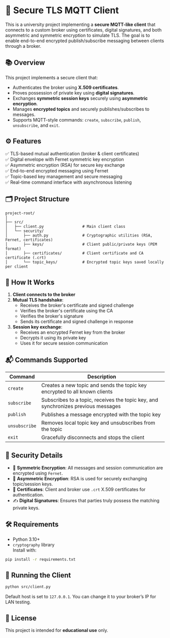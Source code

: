 # 🔐 Secure TLS MQTT Client

This is a university project implementing a **secure MQTT-like client** that connects to a custom broker using certificates, digital signatures, and both asymmetric and symmetric encryption to simulate TLS. The goal is to enable end-to-end encrypted publish/subscribe messaging between clients through a broker.

## 📚 Overview

This project implements a secure client that:

- Authenticates the broker using **X.509 certificates**.
- Proves possession of private key using **digital signatures**.
- Exchanges **symmetric session keys** securely using **asymmetric encryption**.
- Manages **encrypted topics** and securely publishes/subscribes to messages.
- Supports MQTT-style commands: `create`, `subscribe`, `publish`, `unsubscribe`, and `exit`.

## ⚙️ Features

✅ TLS-based mutual authentication (broker & client certificates)  
✅ Digital envelope with Fernet symmetric key encryption  
✅ Asymmetric encryption (RSA) for secure key exchange  
✅ End-to-end encrypted messaging using Fernet  
✅ Topic-based key management and secure messaging  
✅ Real-time command interface with asynchronous listening  

## 🗂️ Project Structure

```
project-root/
│
├── src/
│   ├── client.py                 # Main client class
│   └── security/
│       ├── auth.py               # Cryptographic utilities (RSA, Fernet, certificates)
│       ├── keys/                 # Client public/private keys (PEM format)
│       ├── certificates/         # Client certificate and CA certificate (.crt)
│       └── topic_keys/           # Encrypted topic keys saved locally per client
```

## 🚀 How It Works

1. **Client connects to the broker**
2. **Mutual TLS handshake**:
   - Receives the broker's certificate and signed challenge
   - Verifies the broker's certificate using the CA
   - Verifies the broker's signature
   - Sends its certificate and signed challenge in response
3. **Session key exchange**:
   - Receives an encrypted Fernet key from the broker
   - Decrypts it using its private key
   - Uses it for secure session communication

## 📬 Commands Supported

| Command        | Description                                                                         |
|----------------|-------------------------------------------------------------------------------------|
| `create`       | Creates a new topic and sends the topic key encrypted to all known clients         |
| `subscribe`    | Subscribes to a topic, receives the topic key, and synchronizes previous messages  |
| `publish`      | Publishes a message encrypted with the topic key                                   |
| `unsubscribe`  | Removes local topic key and unsubscribes from the topic                            |
| `exit`         | Gracefully disconnects and stops the client                                     |

## 🔐 Security Details

- 🔑 **Symmetric Encryption**: All messages and session communication are encrypted using `Fernet`.
- 🔏 **Asymmetric Encryption**: RSA is used for securely exchanging topic/session keys.
- 📜 **Certificates**: Client and broker use `.crt` X.509 certificates for authentication.
- ✍️ **Digital Signatures**: Ensures that parties truly possess the matching private keys.

## 🛠 Requirements

- Python 3.10+
- `cryptography` library  
  Install with:

```bash
pip install -r requirements.txt
```

## 🧪 Running the Client

```bash
python src/client.py
```

Default host is set to `127.0.0.1`. You can change it to your broker’s IP for LAN testing.

## 📄 License

This project is intended for **educational use** only.  
